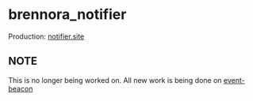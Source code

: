 # brennora_notifier

Production: [notifier.site](https://notifier.site)

## NOTE

This is no longer being worked on. All new work is being done on
[event-beacon](https://github.com/RegularGuys/event-beacon)
